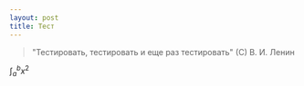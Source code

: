 ```yaml
---
layout: post
title: Тест
---
```


> "Тестировать, тестировать и еще раз тестировать" (С) В. И. Ленин

$\int_a^b{x^2}$
